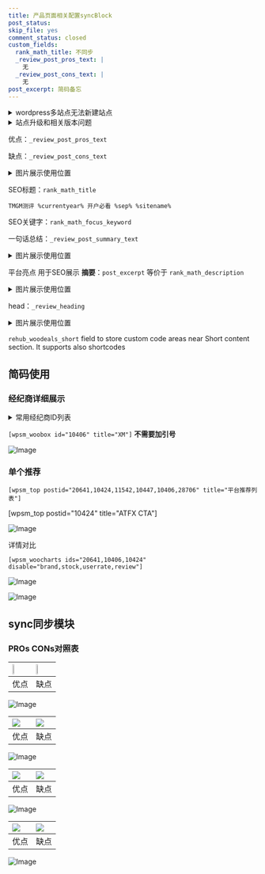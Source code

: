 ```yaml
---
title: 产品页面相关配置syncBlock
post_status: 
skip_file: yes
comment_status: closed
custom_fields:
  rank_math_title: 不同步
  _review_post_pros_text: |
    无
  _review_post_cons_text: |
    无
post_excerpt: 简码备忘
---
```

<details><summary>wordpress多站点无法新建站点</summary>

<li>和报错需要清理cookies一样的原因</li>
<li>wp-config.php里面<code>define( 'SUBDOMAIN_INSTALL', false );//子域名安装</code></li>
<li>新建子站点是用<code>define( 'SUBDOMAIN_INSTALL', true);//子域名安装</code> 完成以后，改成<code>false</code></li>
</details>

<details><summary>站点升级和相关版本问题</summary>

<p>wordpress：5.9.9
woocommerce：7.5.1
出现问题的地方：主题选项里面>><strong>Product layout >>compact style</strong></p>
<p>如何出现没有用过的字段 导致无法保存。先导出配置 然后进行修改，后面再次恢复即可。</p>
<p>出现部分字段无法显示时，需要返回默认布局后，对产品进行保存就好了。</p>
<p></p>
</details>

优点：`_review_post_pros_text`

缺点：`_review_post_cons_text`

<details><summary>图片展示使用位置</summary>

<img src="https://prod-files-secure.s3.us-west-2.amazonaws.com/39ed1227-6d7d-4570-be36-9ccd4a2c4241/f51d3d83-55d4-4bdf-9604-f37ec77ab556/Untitled.png?X-Amz-Algorithm=AWS4-HMAC-SHA256&X-Amz-Content-Sha256=UNSIGNED-PAYLOAD&X-Amz-Credential=ASIAZI2LB4664WOLDXSR%2F20250601%2Fus-west-2%2Fs3%2Faws4_request&X-Amz-Date=20250601T165519Z&X-Amz-Expires=3600&X-Amz-Security-Token=IQoJb3JpZ2luX2VjEA8aCXVzLXdlc3QtMiJHMEUCIQDNkK2nzYYcIJWh27c1VnV99DsOBvaX8NNM0gc5uWV4QwIgaVHMXdB34QeEwFMqUrssBMkA0bgJt3NencCFHwWalOYqiAQI2P%2F%2F%2F%2F%2F%2F%2F%2F%2F%2FARAAGgw2Mzc0MjMxODM4MDUiDGuslboXjzCZCGvxeCrcA2a04cBb8OKV9I0Ye%2FglyJek8ynoMfrBEm0a%2BFcOgUPUlALA4iBYs8nOKQ9NvLlT6ni5btqVGzGg42WdTNqHPNb96kePquzBhFa1IMRO11eGahHcN%2FxfmjigqiHT2mPHSLk8cHSrnEkWpgBy3ZfLWQtUu9gy9UY1xXKesg6hLUqoBPt3hT3GmsLdmqe%2Fk8dmb5JG74vwxWrcslOxW6v3ntUJLvHdJWqPfhl%2BIFW5KciL1I0humh%2ByRZijTKcvMvFBC92MYI3HiOHzl5XOfbv3z%2FukY8z%2BLzLFscPUZz4jQsoQzMATHKSkPgUSZFQ0WfhaFtfHRSj9BchOOPllmLFvcYzhtFTcY9ZxeqUnMP2OOR9qdfUAA0u9EfOp%2FWejamjfLp2PGynkhF9g79RveHQPCTobGvhPPO84zwAsiteWJP0Vcw2SIVd%2B6m8GFdx2rWAgeK8%2B1vg6N5xRZKuYMsSeSITyn08vTPfYIf6cuPA3cft9hY3I%2BtJyvMuTV4ld03yl2OWNKUg%2FPnnoChPrP0OazbinEoyRhquiuzDI9wmkmLqSB7WBZ%2BxP5aTW2XxjnyfZ5mHJ3Yh59f6ZjfRXPACcwK0qDMtigXJhn7qKZNq7TxjIT%2F7deRiGYW2mgCSMLfY8cEGOqUB2hZ7LZ0YYKeMsNjFhY6iXQIpuxfzXA0tuEIJxqnr%2BKUBfePpUaMUnDJAwatFK4t3M0otuUFxeeu31wqkV%2FrtXiZ1gHoHl0lu723ijf1c9fL0GXWzbdrHpDTb4zeQLuwB3r7w2e7bgoiJYRYn4itSQoPY9Xd1GLpq96vwAYstEITOxIdK2DHEurkGcFU7R4RJZtN21gfFlHCgWU1TUm7BbAtZFuci&X-Amz-Signature=50c65c2008a544a5722d13e1a90a2459f89045a04850af16d2c069f73ae00bee&X-Amz-SignedHeaders=host&x-id=GetObject" alt="Image">
</details>

SEO标题：`rank_math_title`

`TMGM测评 %currentyear% 开户必看 %sep% %sitename%`

SEO关键字：`rank_math_focus_keyword`

一句话总结：`_review_post_summary_text`

<details><summary>图片展示使用位置</summary>

<img src="https://prod-files-secure.s3.us-west-2.amazonaws.com/39ed1227-6d7d-4570-be36-9ccd4a2c4241/4b96a922-296c-4f4e-8630-d1c870cbce01/Untitled.png?X-Amz-Algorithm=AWS4-HMAC-SHA256&X-Amz-Content-Sha256=UNSIGNED-PAYLOAD&X-Amz-Credential=ASIAZI2LB466YKFR6KI4%2F20250601%2Fus-west-2%2Fs3%2Faws4_request&X-Amz-Date=20250601T165519Z&X-Amz-Expires=3600&X-Amz-Security-Token=IQoJb3JpZ2luX2VjEA8aCXVzLXdlc3QtMiJHMEUCIQDAI%2FiTlKWt1ZCILXYWaKJ3iD4RRfuaLrN7lvohScw%2FUAIgZcHuPp50U9Cw5azj4voFyaEb67s3KmECPFe9Gy9SOXYqiAQI2P%2F%2F%2F%2F%2F%2F%2F%2F%2F%2FARAAGgw2Mzc0MjMxODM4MDUiDEfkMnqRMYA40ZJeWircA7jrXJV2mAbBYddtFpLDHNobh1NxIAgFIrIgHkyeoMlFX7OrF9ngGGgImXXU8lUZYuf4QHrit0mkNW8EQKA%2BNgwkOMDKcFDrTjzsgGI6Qgn%2BzmjxdoABOnH%2FFGvXb1o6sIZjPjBlPfWLdTTFHZwj2CRhdBRFhSTmeMyHJSCRg40xkyM4YXgWpY1FU7Xm6FslVm1O8g8koWosTwZNVsVGcbxqykPuXw3wEwASg7RwaoRS4E%2BkicWjby%2BHTUfVRqsehO2SDGJwDUmt698aVLr5n5FGQKIwU7tIq6HUgI9GBvKu6s4nV2IAvSbEMdxUDzOBXu7vre5w%2BPjH%2FK3t1JUnJ%2BcMPO9Mltn6%2Bxu9TzqAZA6NBqroALeOa0jR0pjTZe7wU7DCBj6TRYj5w820IRBud7pEgroOSv6lcGkNXssen4QDJMmVlWAeQTGvUbbfiBiL280sZ8mCJYveLNRAaPoTfpm4tMnJv8q48XjbMJBNOMZFzg27hXrcgjtsjUmshIzEv8xVzjsC6y5bTyROsSkfwASlKLTWZ6oFh9GPFw9zoW7j6q3M9p92titpQMaH%2BmqESqQw8swBBRaqm1YlynF628zgOorjqHxu6lX1fvS1lKnVzSXbko9%2BUOu3%2BhpKMPHV8cEGOqUBgaw7M54M5MhZ4co5BqeErI0pBG2nvM3DumTzFrIVuvdctbB0FhbHmnu%2FQ2x8sIopeRbmZeipfr0qtJRX6Ro9S5sYhU5cPmGXeXFhiv5bBpTp7K%2Fbjh9%2BU5L6Arb8hqhclCtU0TOia7xttWyVu9vLbcu0g%2BOjaNdBy0L9b0OjYxtWsJzAeSfDBxrzVWrLetEHEj6vYCcs6xLj%2F0exKdipfMOgYLn6&X-Amz-Signature=8505b14c44cfb6821a3de7aef50da839873fdedf474d143f614ed530233c9bc0&X-Amz-SignedHeaders=host&x-id=GetObject" alt="Image">
</details>

平台亮点 用于SEO展示 **摘要**：`post_excerpt`  等价于 `rank_math_description`

<details><summary>图片展示使用位置</summary>

<img src="https://prod-files-secure.s3.us-west-2.amazonaws.com/39ed1227-6d7d-4570-be36-9ccd4a2c4241/1ee11f63-b60a-4dfe-a7a7-d58ff23b5d88/Untitled.png?X-Amz-Algorithm=AWS4-HMAC-SHA256&X-Amz-Content-Sha256=UNSIGNED-PAYLOAD&X-Amz-Credential=ASIAZI2LB466TRRX2W2P%2F20250601%2Fus-west-2%2Fs3%2Faws4_request&X-Amz-Date=20250601T165519Z&X-Amz-Expires=3600&X-Amz-Security-Token=IQoJb3JpZ2luX2VjEA8aCXVzLXdlc3QtMiJHMEUCIQDmz8Crnsav3NoR4gGXBQb1n6P7OFS3ad7F8DD7%2BIzFtwIgINMCfW5xKPNJGe2A0la92pkz8a3Ni8oEuHBwzIXCaOcqiAQI2P%2F%2F%2F%2F%2F%2F%2F%2F%2F%2FARAAGgw2Mzc0MjMxODM4MDUiDMql9wtevUubMc99circA2naXdQgg%2FqJoNVSjj2VSa9p2Dj4zMDyRaKf0O5eNBcLqjXfY0Vb0cKTI3aPBTIS8xS8RfZhDgoblVQQsykTq6Zforaz7206c8o0IBqU%2FY0GZY%2Fxhcl859kk6klLElNLG9cwbNY92clxjJP7Cb29GU8cWPgRwMuel82GY974edR%2BGuwsL%2FUGSC1LCmdIeA5fTSpe3EE7fhK3NYJOdKKKlRavBWsoavzNmD7y%2FNidhDjwX4NZg8WmkW8hAIKijgGsGXFr7AMAcuEl%2BCYMR2PF4MfioxuK%2FqzNBMtZMT9ds%2FX3IHokgfyKhRmm5vt3O%2BPIqdquFduzxLQjbBA4KmQHByQePuyqhBnM%2FjvoGZHhmuvLvtDf14loCQBiUC86kHvfEt6jy8J%2BFd69VdX1o5TzCL26g8ilecUuE48jiO7rIsrg7ZVV1xEcaFRvU2y124XMwl8Z8DfEx7Wl3Ee9G%2F7V%2F1GZYrE66a%2FjKJlh%2FoAjmY82ky1hT82MSGD2gGMqi0H7Fsp0WiZcYXA1l%2BwajrmCbySXOSH6AqOPOWq7QlrS99X%2BiCHT68zE5q56HwTZpD%2B9KdELfzVk2VEWKbuPYdzC5CHD14j%2FJWvNvQPr3CZgkfRttuZCZ3hd1rnwI3G%2FMMrV8cEGOqUBwug62M1Zegbm6Wy31dv8o1jvPl0ktUklbJtU%2Bs4YeMK2%2BqUBNvybVm6bqV8kUJAyUKU%2F4XLBfCIlunZS7m7PY16ZkZ5k8zlwYX0ef%2BWkfnXvbBJRubhPL2cyVDfrGoELfvRnnmsQDERlCgGwGJ0PEORdPAbjNK6wYZE31wzlP%2FKpjZT2mjwKH%2BAc7ZDxt7iSucVoTD9MWfIXQ1mI9IpvCAaR4RbF&X-Amz-Signature=3c9a96138cb4047087373264473663a8c7df7157b7fe2097637905d7ba024e20&X-Amz-SignedHeaders=host&x-id=GetObject" alt="Image">
<img src="https://prod-files-secure.s3.us-west-2.amazonaws.com/39ed1227-6d7d-4570-be36-9ccd4a2c4241/ad4118b5-78d8-4fbe-801e-3b29b5d99c01/Untitled.png?X-Amz-Algorithm=AWS4-HMAC-SHA256&X-Amz-Content-Sha256=UNSIGNED-PAYLOAD&X-Amz-Credential=ASIAZI2LB466TRRX2W2P%2F20250601%2Fus-west-2%2Fs3%2Faws4_request&X-Amz-Date=20250601T165519Z&X-Amz-Expires=3600&X-Amz-Security-Token=IQoJb3JpZ2luX2VjEA8aCXVzLXdlc3QtMiJHMEUCIQDmz8Crnsav3NoR4gGXBQb1n6P7OFS3ad7F8DD7%2BIzFtwIgINMCfW5xKPNJGe2A0la92pkz8a3Ni8oEuHBwzIXCaOcqiAQI2P%2F%2F%2F%2F%2F%2F%2F%2F%2F%2FARAAGgw2Mzc0MjMxODM4MDUiDMql9wtevUubMc99circA2naXdQgg%2FqJoNVSjj2VSa9p2Dj4zMDyRaKf0O5eNBcLqjXfY0Vb0cKTI3aPBTIS8xS8RfZhDgoblVQQsykTq6Zforaz7206c8o0IBqU%2FY0GZY%2Fxhcl859kk6klLElNLG9cwbNY92clxjJP7Cb29GU8cWPgRwMuel82GY974edR%2BGuwsL%2FUGSC1LCmdIeA5fTSpe3EE7fhK3NYJOdKKKlRavBWsoavzNmD7y%2FNidhDjwX4NZg8WmkW8hAIKijgGsGXFr7AMAcuEl%2BCYMR2PF4MfioxuK%2FqzNBMtZMT9ds%2FX3IHokgfyKhRmm5vt3O%2BPIqdquFduzxLQjbBA4KmQHByQePuyqhBnM%2FjvoGZHhmuvLvtDf14loCQBiUC86kHvfEt6jy8J%2BFd69VdX1o5TzCL26g8ilecUuE48jiO7rIsrg7ZVV1xEcaFRvU2y124XMwl8Z8DfEx7Wl3Ee9G%2F7V%2F1GZYrE66a%2FjKJlh%2FoAjmY82ky1hT82MSGD2gGMqi0H7Fsp0WiZcYXA1l%2BwajrmCbySXOSH6AqOPOWq7QlrS99X%2BiCHT68zE5q56HwTZpD%2B9KdELfzVk2VEWKbuPYdzC5CHD14j%2FJWvNvQPr3CZgkfRttuZCZ3hd1rnwI3G%2FMMrV8cEGOqUBwug62M1Zegbm6Wy31dv8o1jvPl0ktUklbJtU%2Bs4YeMK2%2BqUBNvybVm6bqV8kUJAyUKU%2F4XLBfCIlunZS7m7PY16ZkZ5k8zlwYX0ef%2BWkfnXvbBJRubhPL2cyVDfrGoELfvRnnmsQDERlCgGwGJ0PEORdPAbjNK6wYZE31wzlP%2FKpjZT2mjwKH%2BAc7ZDxt7iSucVoTD9MWfIXQ1mI9IpvCAaR4RbF&X-Amz-Signature=9309758a27571c6dd8db1399dc3d06e230dd0d7eff7df0afde6eb86d78efbab1&X-Amz-SignedHeaders=host&x-id=GetObject" alt="Image">
<img src="https://prod-files-secure.s3.us-west-2.amazonaws.com/39ed1227-6d7d-4570-be36-9ccd4a2c4241/a38cf7c9-a79c-4b64-9e94-13589fe0758b/Untitled.png?X-Amz-Algorithm=AWS4-HMAC-SHA256&X-Amz-Content-Sha256=UNSIGNED-PAYLOAD&X-Amz-Credential=ASIAZI2LB466TRRX2W2P%2F20250601%2Fus-west-2%2Fs3%2Faws4_request&X-Amz-Date=20250601T165519Z&X-Amz-Expires=3600&X-Amz-Security-Token=IQoJb3JpZ2luX2VjEA8aCXVzLXdlc3QtMiJHMEUCIQDmz8Crnsav3NoR4gGXBQb1n6P7OFS3ad7F8DD7%2BIzFtwIgINMCfW5xKPNJGe2A0la92pkz8a3Ni8oEuHBwzIXCaOcqiAQI2P%2F%2F%2F%2F%2F%2F%2F%2F%2F%2FARAAGgw2Mzc0MjMxODM4MDUiDMql9wtevUubMc99circA2naXdQgg%2FqJoNVSjj2VSa9p2Dj4zMDyRaKf0O5eNBcLqjXfY0Vb0cKTI3aPBTIS8xS8RfZhDgoblVQQsykTq6Zforaz7206c8o0IBqU%2FY0GZY%2Fxhcl859kk6klLElNLG9cwbNY92clxjJP7Cb29GU8cWPgRwMuel82GY974edR%2BGuwsL%2FUGSC1LCmdIeA5fTSpe3EE7fhK3NYJOdKKKlRavBWsoavzNmD7y%2FNidhDjwX4NZg8WmkW8hAIKijgGsGXFr7AMAcuEl%2BCYMR2PF4MfioxuK%2FqzNBMtZMT9ds%2FX3IHokgfyKhRmm5vt3O%2BPIqdquFduzxLQjbBA4KmQHByQePuyqhBnM%2FjvoGZHhmuvLvtDf14loCQBiUC86kHvfEt6jy8J%2BFd69VdX1o5TzCL26g8ilecUuE48jiO7rIsrg7ZVV1xEcaFRvU2y124XMwl8Z8DfEx7Wl3Ee9G%2F7V%2F1GZYrE66a%2FjKJlh%2FoAjmY82ky1hT82MSGD2gGMqi0H7Fsp0WiZcYXA1l%2BwajrmCbySXOSH6AqOPOWq7QlrS99X%2BiCHT68zE5q56HwTZpD%2B9KdELfzVk2VEWKbuPYdzC5CHD14j%2FJWvNvQPr3CZgkfRttuZCZ3hd1rnwI3G%2FMMrV8cEGOqUBwug62M1Zegbm6Wy31dv8o1jvPl0ktUklbJtU%2Bs4YeMK2%2BqUBNvybVm6bqV8kUJAyUKU%2F4XLBfCIlunZS7m7PY16ZkZ5k8zlwYX0ef%2BWkfnXvbBJRubhPL2cyVDfrGoELfvRnnmsQDERlCgGwGJ0PEORdPAbjNK6wYZE31wzlP%2FKpjZT2mjwKH%2BAc7ZDxt7iSucVoTD9MWfIXQ1mI9IpvCAaR4RbF&X-Amz-Signature=7e7f0c452b294e8f5594a1fa753c3baa97b8af2ad7e1a53e80bfb1947bc4f9cb&X-Amz-SignedHeaders=host&x-id=GetObject" alt="Image">
<img src="https://prod-files-secure.s3.us-west-2.amazonaws.com/39ed1227-6d7d-4570-be36-9ccd4a2c4241/7da6fc1e-d2ac-42ae-8c75-cb5749aa18f6/Untitled.png?X-Amz-Algorithm=AWS4-HMAC-SHA256&X-Amz-Content-Sha256=UNSIGNED-PAYLOAD&X-Amz-Credential=ASIAZI2LB466TRRX2W2P%2F20250601%2Fus-west-2%2Fs3%2Faws4_request&X-Amz-Date=20250601T165519Z&X-Amz-Expires=3600&X-Amz-Security-Token=IQoJb3JpZ2luX2VjEA8aCXVzLXdlc3QtMiJHMEUCIQDmz8Crnsav3NoR4gGXBQb1n6P7OFS3ad7F8DD7%2BIzFtwIgINMCfW5xKPNJGe2A0la92pkz8a3Ni8oEuHBwzIXCaOcqiAQI2P%2F%2F%2F%2F%2F%2F%2F%2F%2F%2FARAAGgw2Mzc0MjMxODM4MDUiDMql9wtevUubMc99circA2naXdQgg%2FqJoNVSjj2VSa9p2Dj4zMDyRaKf0O5eNBcLqjXfY0Vb0cKTI3aPBTIS8xS8RfZhDgoblVQQsykTq6Zforaz7206c8o0IBqU%2FY0GZY%2Fxhcl859kk6klLElNLG9cwbNY92clxjJP7Cb29GU8cWPgRwMuel82GY974edR%2BGuwsL%2FUGSC1LCmdIeA5fTSpe3EE7fhK3NYJOdKKKlRavBWsoavzNmD7y%2FNidhDjwX4NZg8WmkW8hAIKijgGsGXFr7AMAcuEl%2BCYMR2PF4MfioxuK%2FqzNBMtZMT9ds%2FX3IHokgfyKhRmm5vt3O%2BPIqdquFduzxLQjbBA4KmQHByQePuyqhBnM%2FjvoGZHhmuvLvtDf14loCQBiUC86kHvfEt6jy8J%2BFd69VdX1o5TzCL26g8ilecUuE48jiO7rIsrg7ZVV1xEcaFRvU2y124XMwl8Z8DfEx7Wl3Ee9G%2F7V%2F1GZYrE66a%2FjKJlh%2FoAjmY82ky1hT82MSGD2gGMqi0H7Fsp0WiZcYXA1l%2BwajrmCbySXOSH6AqOPOWq7QlrS99X%2BiCHT68zE5q56HwTZpD%2B9KdELfzVk2VEWKbuPYdzC5CHD14j%2FJWvNvQPr3CZgkfRttuZCZ3hd1rnwI3G%2FMMrV8cEGOqUBwug62M1Zegbm6Wy31dv8o1jvPl0ktUklbJtU%2Bs4YeMK2%2BqUBNvybVm6bqV8kUJAyUKU%2F4XLBfCIlunZS7m7PY16ZkZ5k8zlwYX0ef%2BWkfnXvbBJRubhPL2cyVDfrGoELfvRnnmsQDERlCgGwGJ0PEORdPAbjNK6wYZE31wzlP%2FKpjZT2mjwKH%2BAc7ZDxt7iSucVoTD9MWfIXQ1mI9IpvCAaR4RbF&X-Amz-Signature=18a570c3351b711e2c554d378e32c9659b35df29ed8361f95cc11617170cc050&X-Amz-SignedHeaders=host&x-id=GetObject" alt="Image">
<img src="https://prod-files-secure.s3.us-west-2.amazonaws.com/39ed1227-6d7d-4570-be36-9ccd4a2c4241/7e97f40a-eaee-47f5-b2f9-475f96808fa7/Untitled.png?X-Amz-Algorithm=AWS4-HMAC-SHA256&X-Amz-Content-Sha256=UNSIGNED-PAYLOAD&X-Amz-Credential=ASIAZI2LB466TRRX2W2P%2F20250601%2Fus-west-2%2Fs3%2Faws4_request&X-Amz-Date=20250601T165519Z&X-Amz-Expires=3600&X-Amz-Security-Token=IQoJb3JpZ2luX2VjEA8aCXVzLXdlc3QtMiJHMEUCIQDmz8Crnsav3NoR4gGXBQb1n6P7OFS3ad7F8DD7%2BIzFtwIgINMCfW5xKPNJGe2A0la92pkz8a3Ni8oEuHBwzIXCaOcqiAQI2P%2F%2F%2F%2F%2F%2F%2F%2F%2F%2FARAAGgw2Mzc0MjMxODM4MDUiDMql9wtevUubMc99circA2naXdQgg%2FqJoNVSjj2VSa9p2Dj4zMDyRaKf0O5eNBcLqjXfY0Vb0cKTI3aPBTIS8xS8RfZhDgoblVQQsykTq6Zforaz7206c8o0IBqU%2FY0GZY%2Fxhcl859kk6klLElNLG9cwbNY92clxjJP7Cb29GU8cWPgRwMuel82GY974edR%2BGuwsL%2FUGSC1LCmdIeA5fTSpe3EE7fhK3NYJOdKKKlRavBWsoavzNmD7y%2FNidhDjwX4NZg8WmkW8hAIKijgGsGXFr7AMAcuEl%2BCYMR2PF4MfioxuK%2FqzNBMtZMT9ds%2FX3IHokgfyKhRmm5vt3O%2BPIqdquFduzxLQjbBA4KmQHByQePuyqhBnM%2FjvoGZHhmuvLvtDf14loCQBiUC86kHvfEt6jy8J%2BFd69VdX1o5TzCL26g8ilecUuE48jiO7rIsrg7ZVV1xEcaFRvU2y124XMwl8Z8DfEx7Wl3Ee9G%2F7V%2F1GZYrE66a%2FjKJlh%2FoAjmY82ky1hT82MSGD2gGMqi0H7Fsp0WiZcYXA1l%2BwajrmCbySXOSH6AqOPOWq7QlrS99X%2BiCHT68zE5q56HwTZpD%2B9KdELfzVk2VEWKbuPYdzC5CHD14j%2FJWvNvQPr3CZgkfRttuZCZ3hd1rnwI3G%2FMMrV8cEGOqUBwug62M1Zegbm6Wy31dv8o1jvPl0ktUklbJtU%2Bs4YeMK2%2BqUBNvybVm6bqV8kUJAyUKU%2F4XLBfCIlunZS7m7PY16ZkZ5k8zlwYX0ef%2BWkfnXvbBJRubhPL2cyVDfrGoELfvRnnmsQDERlCgGwGJ0PEORdPAbjNK6wYZE31wzlP%2FKpjZT2mjwKH%2BAc7ZDxt7iSucVoTD9MWfIXQ1mI9IpvCAaR4RbF&X-Amz-Signature=500ec115b0c68d26666cc6962077395e66d2b2243e4af5e0db3d0db35bfab5cf&X-Amz-SignedHeaders=host&x-id=GetObject" alt="Image">
</details>

head：`_review_heading`

<details><summary>图片展示使用位置</summary>

<img src="https://prod-files-secure.s3.us-west-2.amazonaws.com/39ed1227-6d7d-4570-be36-9ccd4a2c4241/3a4650ad-9887-415c-889a-edd51fa54f27/Untitled.png?X-Amz-Algorithm=AWS4-HMAC-SHA256&X-Amz-Content-Sha256=UNSIGNED-PAYLOAD&X-Amz-Credential=ASIAZI2LB466UVQVDCSH%2F20250601%2Fus-west-2%2Fs3%2Faws4_request&X-Amz-Date=20250601T165520Z&X-Amz-Expires=3600&X-Amz-Security-Token=IQoJb3JpZ2luX2VjEA8aCXVzLXdlc3QtMiJFMEMCIDkfyfXCJe3gXnGS07yKwn062M5hk%2Fn8IA0ExR7RjrQ7Ah8w9ay3mO45Ope4mrwvtkToFZiataqZy6cK7wyePdenKogECNj%2F%2F%2F%2F%2F%2F%2F%2F%2F%2FwEQABoMNjM3NDIzMTgzODA1Igy3Whdpx%2FYWAygDg38q3ANWiuSu%2F4HpLOfobyg5HJzl339BnT8Ucfn02U%2ButsNRlAvUsKoqj78RgYtGW13stWwbxTy0fiA8pPd3NvwPZb8H2sE7MJdNfDp8LqT2byUW4kcw6J9jYauds8MI0Y193tpkGyFOYdbtee%2Fzqorra7koQQ0nzDg%2F3J7P1PqRqanf617NAc%2Fho0aMibUabJ1OSPnyh6cU%2FQ%2BbNm1tRsjjg34lsz%2BjBCoo%2BP90wadLf%2FnvSQ5XdbZ6FK2Eza0AaJdsO520CgU3T75cEAm1i8lTr5r4u2a2RSHjuAITQ5YR84fdc%2BP8L3eAeO2jsY1XnyBy6XyaR6pONv4%2BfJ3AiW4%2FNVVMFW4uMmLXAM30huqBiRYnFRFcZNId66ipZEwJNsiwuE29xwTe4m6NfeptDhA9Yj5Qoz8E9QUvl52owoasdjpfo58%2Btbt%2Fa0YNycTfqtwCShBs0jmKgpXbv%2BlmNRNsmVaN829GXWsrytolwD3KJXyog4pUp0VXNDoa4XlFWZu56zYn9flPzYwb3BBueUdt6tk1hlYGjEPoJeEke2ZRhcUqZvB%2BKcKQLS8pG7rgO6wjGDieiI0x2Ad1mkcKtcfj40w0ZI3nUtG7%2BAQZgkvY15bCih%2F23nwEGtrddRxaKjD%2F1fHBBjqnAVFgSSd4RiAuzckrF%2B9D9Dos%2F2QNbWd4tTle%2BSWQGOJklm%2BQc3oYarDIxge%2BpXvQSR8%2FVLyjuETS%2BLTvbIaQQPrfhnXCAFrVLDRCPtmoM3Xt0oI3AooWksl2j6uXbtXlJ77mqL6RcZiXV0pzo80Dkxg4x08Ys4MhDb1fhkcybnnNUR2o8JLPH4DmV%2Fg4EgoLreEsg3LTcoKyALuNHiDKWzuTh%2B58seWJ&X-Amz-Signature=ef2193321e846e10707ae384f4ca6e6bfd2b451566d23d6863f9c70f57a70394&X-Amz-SignedHeaders=host&x-id=GetObject" alt="Image">
</details>

`rehub_woodeals_short`	field to store custom code areas near Short content section. It supports also shortcodes



## 简码使用

### 经纪商详细展示

<details><summary>常用经纪商ID列表</summary>

<pre><code class="php">嘉盛 ===> 20641  [wpsm_woobox id="20641" title="嘉盛"]
易信easymarkets ===> 11542  [wpsm_woobox id="11542" title="易信easymarkets"]
ATFX外汇 ===> 10424  [wpsm_woobox id="10424" title="ATFX"]
XM ===> 10406  [wpsm_woobox id="10406" title="XM"]
TMGM ===> 29622  [wpsm_woobox id="29622" title="TMGM"]
HYCM ===> 10447  [wpsm_woobox id="10447" title="HYCM"]
fpmarkets澳福外汇 ===> 20639  [wpsm_woobox id="20639" title="fpmarkets澳福外汇"]</code></pre>
</details>

`[wpsm_woobox id="10406" title="XM"]` **不需要加引号**

![Image](https://prod-files-secure.s3.us-west-2.amazonaws.com/39ed1227-6d7d-4570-be36-9ccd4a2c4241/4f898f9d-0fa7-4e43-acd3-ac6bc7be575a/Untitled.png?X-Amz-Algorithm=AWS4-HMAC-SHA256&X-Amz-Content-Sha256=UNSIGNED-PAYLOAD&X-Amz-Credential=ASIAZI2LB466TXSGWMXB%2F20250601%2Fus-west-2%2Fs3%2Faws4_request&X-Amz-Date=20250601T165518Z&X-Amz-Expires=3600&X-Amz-Security-Token=IQoJb3JpZ2luX2VjEA8aCXVzLXdlc3QtMiJIMEYCIQDHOT%2FIlPHSLjhNsM5QPFNbYzBPZihnFkjRzZg4f38eaQIhAJj0wnkUDl5OiXD8x4UTGx6wC9xMS3ePkpJjM70loU0jKogECNj%2F%2F%2F%2F%2F%2F%2F%2F%2F%2FwEQABoMNjM3NDIzMTgzODA1IgzkdMeNS9ekrifXxbIq3ANG4NKIQsEaPK2GgJSW%2BiF0f4tBJuz71bh%2Fj1UFxnzbgAhFXExELiGSg90n5qnn9hRVhYai353EQuUcBJhCbNQs4yXtmQjjwFXNmBwJyHCkkTpo6o8IcleclejmrEhPuU4twTpBkjP19LYF7t0DPtAOGgzFiECzM7AcYwKk2tOoABk5XKnMsKuTcJtapIhk4BSzAnLPzPVdjvcAS2rTq5nuqivOFXs6cwwnAyhw7GjKTkNxXivmeTBBPpQkzMPlX19BzW2DPnN%2BV1qA9pkWHLX1ntVdmuEPHSq5c9uMat%2BJKc454WwnXma8wNXsRYc0JkwrdQxFa7dkDWc90S7kUnQTr%2BuC2D%2FZzRbMiNWqzuz1XOVqtDYLOii4OyyXw0mOFh3Bc9TtRteTllCMPYdrViM9DrnooGioDWCoHZLZJ3LglHEWVRLWGSKGvFTevjNjWqa9vIlEvdpSyBA4Qgxik%2B18AVP6wgW9%2B24jWTzSqmyzGG7%2FFxyx749t3okdhAAB5TfHzUTLRhJJ%2BQdrFI6jrbal0VQcuDFd7uk4eY5l37S%2FiKzDJBGsjRasO17TZdIno5a05iXeQgL6gQLuSOzPs%2FPAAUuAAN44%2FZFaH7HDfo4L86Dn5ivUrdoMx%2FqV0jD%2Fz%2FHBBjqkAbMceeApZA1XsqXo7adoUNF2AeXzhnhgZO66U0Ja%2FAPYM7GZKUpsejENkK9eVDS3rQbcT6o%2BYat38rJwtw9jCMzDeJtkoDrmlrm3QCvs1H%2FWzcLOtVnMjMwXvtgnr49rBPRgjBdxu%2FX3hAmvPHXmReCywMz3dhDHowTEYdRkYk4%2BSndnkCyeX%2ByOtsJxfY%2FSb4DD6Mvm%2BYZtgfeMmIw3CMpr46ct&X-Amz-Signature=75abb65ba46974cd2a36a58fb25052d19907b0344d6bf6dc49cf1cdedbca117f&X-Amz-SignedHeaders=host&x-id=GetObject)

### 单个推荐
`[wpsm_top postid="20641,10424,11542,10447,10406,28706" title="平台推荐列表"]`

[wpsm_top postid="10424" title="ATFX CTA"]

![Image](https://prod-files-secure.s3.us-west-2.amazonaws.com/39ed1227-6d7d-4570-be36-9ccd4a2c4241/5ac620dc-51a8-48b6-b55d-91f47299193c/Untitled.png?X-Amz-Algorithm=AWS4-HMAC-SHA256&X-Amz-Content-Sha256=UNSIGNED-PAYLOAD&X-Amz-Credential=ASIAZI2LB466TXSGWMXB%2F20250601%2Fus-west-2%2Fs3%2Faws4_request&X-Amz-Date=20250601T165518Z&X-Amz-Expires=3600&X-Amz-Security-Token=IQoJb3JpZ2luX2VjEA8aCXVzLXdlc3QtMiJIMEYCIQDHOT%2FIlPHSLjhNsM5QPFNbYzBPZihnFkjRzZg4f38eaQIhAJj0wnkUDl5OiXD8x4UTGx6wC9xMS3ePkpJjM70loU0jKogECNj%2F%2F%2F%2F%2F%2F%2F%2F%2F%2FwEQABoMNjM3NDIzMTgzODA1IgzkdMeNS9ekrifXxbIq3ANG4NKIQsEaPK2GgJSW%2BiF0f4tBJuz71bh%2Fj1UFxnzbgAhFXExELiGSg90n5qnn9hRVhYai353EQuUcBJhCbNQs4yXtmQjjwFXNmBwJyHCkkTpo6o8IcleclejmrEhPuU4twTpBkjP19LYF7t0DPtAOGgzFiECzM7AcYwKk2tOoABk5XKnMsKuTcJtapIhk4BSzAnLPzPVdjvcAS2rTq5nuqivOFXs6cwwnAyhw7GjKTkNxXivmeTBBPpQkzMPlX19BzW2DPnN%2BV1qA9pkWHLX1ntVdmuEPHSq5c9uMat%2BJKc454WwnXma8wNXsRYc0JkwrdQxFa7dkDWc90S7kUnQTr%2BuC2D%2FZzRbMiNWqzuz1XOVqtDYLOii4OyyXw0mOFh3Bc9TtRteTllCMPYdrViM9DrnooGioDWCoHZLZJ3LglHEWVRLWGSKGvFTevjNjWqa9vIlEvdpSyBA4Qgxik%2B18AVP6wgW9%2B24jWTzSqmyzGG7%2FFxyx749t3okdhAAB5TfHzUTLRhJJ%2BQdrFI6jrbal0VQcuDFd7uk4eY5l37S%2FiKzDJBGsjRasO17TZdIno5a05iXeQgL6gQLuSOzPs%2FPAAUuAAN44%2FZFaH7HDfo4L86Dn5ivUrdoMx%2FqV0jD%2Fz%2FHBBjqkAbMceeApZA1XsqXo7adoUNF2AeXzhnhgZO66U0Ja%2FAPYM7GZKUpsejENkK9eVDS3rQbcT6o%2BYat38rJwtw9jCMzDeJtkoDrmlrm3QCvs1H%2FWzcLOtVnMjMwXvtgnr49rBPRgjBdxu%2FX3hAmvPHXmReCywMz3dhDHowTEYdRkYk4%2BSndnkCyeX%2ByOtsJxfY%2FSb4DD6Mvm%2BYZtgfeMmIw3CMpr46ct&X-Amz-Signature=47332fbe859451d8fc1decc7b8566b1bc2883d0efc2c5b2f320629f2852c4fdc&X-Amz-SignedHeaders=host&x-id=GetObject)

详情对比

`[wpsm_woocharts ids="20641,10406,10424" disable="brand,stock,userrate,review"]`

![Image](https://prod-files-secure.s3.us-west-2.amazonaws.com/39ed1227-6d7d-4570-be36-9ccd4a2c4241/bf3ba45f-b9f3-4295-8aef-b4a495fd25f4/Untitled.png?X-Amz-Algorithm=AWS4-HMAC-SHA256&X-Amz-Content-Sha256=UNSIGNED-PAYLOAD&X-Amz-Credential=ASIAZI2LB466TXSGWMXB%2F20250601%2Fus-west-2%2Fs3%2Faws4_request&X-Amz-Date=20250601T165518Z&X-Amz-Expires=3600&X-Amz-Security-Token=IQoJb3JpZ2luX2VjEA8aCXVzLXdlc3QtMiJIMEYCIQDHOT%2FIlPHSLjhNsM5QPFNbYzBPZihnFkjRzZg4f38eaQIhAJj0wnkUDl5OiXD8x4UTGx6wC9xMS3ePkpJjM70loU0jKogECNj%2F%2F%2F%2F%2F%2F%2F%2F%2F%2FwEQABoMNjM3NDIzMTgzODA1IgzkdMeNS9ekrifXxbIq3ANG4NKIQsEaPK2GgJSW%2BiF0f4tBJuz71bh%2Fj1UFxnzbgAhFXExELiGSg90n5qnn9hRVhYai353EQuUcBJhCbNQs4yXtmQjjwFXNmBwJyHCkkTpo6o8IcleclejmrEhPuU4twTpBkjP19LYF7t0DPtAOGgzFiECzM7AcYwKk2tOoABk5XKnMsKuTcJtapIhk4BSzAnLPzPVdjvcAS2rTq5nuqivOFXs6cwwnAyhw7GjKTkNxXivmeTBBPpQkzMPlX19BzW2DPnN%2BV1qA9pkWHLX1ntVdmuEPHSq5c9uMat%2BJKc454WwnXma8wNXsRYc0JkwrdQxFa7dkDWc90S7kUnQTr%2BuC2D%2FZzRbMiNWqzuz1XOVqtDYLOii4OyyXw0mOFh3Bc9TtRteTllCMPYdrViM9DrnooGioDWCoHZLZJ3LglHEWVRLWGSKGvFTevjNjWqa9vIlEvdpSyBA4Qgxik%2B18AVP6wgW9%2B24jWTzSqmyzGG7%2FFxyx749t3okdhAAB5TfHzUTLRhJJ%2BQdrFI6jrbal0VQcuDFd7uk4eY5l37S%2FiKzDJBGsjRasO17TZdIno5a05iXeQgL6gQLuSOzPs%2FPAAUuAAN44%2FZFaH7HDfo4L86Dn5ivUrdoMx%2FqV0jD%2Fz%2FHBBjqkAbMceeApZA1XsqXo7adoUNF2AeXzhnhgZO66U0Ja%2FAPYM7GZKUpsejENkK9eVDS3rQbcT6o%2BYat38rJwtw9jCMzDeJtkoDrmlrm3QCvs1H%2FWzcLOtVnMjMwXvtgnr49rBPRgjBdxu%2FX3hAmvPHXmReCywMz3dhDHowTEYdRkYk4%2BSndnkCyeX%2ByOtsJxfY%2FSb4DD6Mvm%2BYZtgfeMmIw3CMpr46ct&X-Amz-Signature=7cff8d2412827e3e5460e4b8ad8648cc2c13ac46e14aaaa43d7cd65cf84b7aad&X-Amz-SignedHeaders=host&x-id=GetObject)

![Image](https://prod-files-secure.s3.us-west-2.amazonaws.com/39ed1227-6d7d-4570-be36-9ccd4a2c4241/30bc56ef-f383-4b48-9768-2ebc9e436ec0/Untitled.png?X-Amz-Algorithm=AWS4-HMAC-SHA256&X-Amz-Content-Sha256=UNSIGNED-PAYLOAD&X-Amz-Credential=ASIAZI2LB466TXSGWMXB%2F20250601%2Fus-west-2%2Fs3%2Faws4_request&X-Amz-Date=20250601T165518Z&X-Amz-Expires=3600&X-Amz-Security-Token=IQoJb3JpZ2luX2VjEA8aCXVzLXdlc3QtMiJIMEYCIQDHOT%2FIlPHSLjhNsM5QPFNbYzBPZihnFkjRzZg4f38eaQIhAJj0wnkUDl5OiXD8x4UTGx6wC9xMS3ePkpJjM70loU0jKogECNj%2F%2F%2F%2F%2F%2F%2F%2F%2F%2FwEQABoMNjM3NDIzMTgzODA1IgzkdMeNS9ekrifXxbIq3ANG4NKIQsEaPK2GgJSW%2BiF0f4tBJuz71bh%2Fj1UFxnzbgAhFXExELiGSg90n5qnn9hRVhYai353EQuUcBJhCbNQs4yXtmQjjwFXNmBwJyHCkkTpo6o8IcleclejmrEhPuU4twTpBkjP19LYF7t0DPtAOGgzFiECzM7AcYwKk2tOoABk5XKnMsKuTcJtapIhk4BSzAnLPzPVdjvcAS2rTq5nuqivOFXs6cwwnAyhw7GjKTkNxXivmeTBBPpQkzMPlX19BzW2DPnN%2BV1qA9pkWHLX1ntVdmuEPHSq5c9uMat%2BJKc454WwnXma8wNXsRYc0JkwrdQxFa7dkDWc90S7kUnQTr%2BuC2D%2FZzRbMiNWqzuz1XOVqtDYLOii4OyyXw0mOFh3Bc9TtRteTllCMPYdrViM9DrnooGioDWCoHZLZJ3LglHEWVRLWGSKGvFTevjNjWqa9vIlEvdpSyBA4Qgxik%2B18AVP6wgW9%2B24jWTzSqmyzGG7%2FFxyx749t3okdhAAB5TfHzUTLRhJJ%2BQdrFI6jrbal0VQcuDFd7uk4eY5l37S%2FiKzDJBGsjRasO17TZdIno5a05iXeQgL6gQLuSOzPs%2FPAAUuAAN44%2FZFaH7HDfo4L86Dn5ivUrdoMx%2FqV0jD%2Fz%2FHBBjqkAbMceeApZA1XsqXo7adoUNF2AeXzhnhgZO66U0Ja%2FAPYM7GZKUpsejENkK9eVDS3rQbcT6o%2BYat38rJwtw9jCMzDeJtkoDrmlrm3QCvs1H%2FWzcLOtVnMjMwXvtgnr49rBPRgjBdxu%2FX3hAmvPHXmReCywMz3dhDHowTEYdRkYk4%2BSndnkCyeX%2ByOtsJxfY%2FSb4DD6Mvm%2BYZtgfeMmIw3CMpr46ct&X-Amz-Signature=0f9766990d04eab6a689ea761655bcffbe654ceac928638e330e827148ef6b44&X-Amz-SignedHeaders=host&x-id=GetObject)

## sync同步模块

### PROs CONs对照表

| <img src="https://cdn.ifttt.fun/gh/jarlin8/OSS@main/icons/customize/pros.svg" height="auto" width="37.3%"> | <img src="https://cdn.ifttt.fun/gh/jarlin8/OSS@main/icons/customize/cons.svg" height="auto" width="28.8%"> |
| :--- | :--- |
| 优点 | 缺点 |

![Image](https://prod-files-secure.s3.us-west-2.amazonaws.com/39ed1227-6d7d-4570-be36-9ccd4a2c4241/8742b755-dfb5-4004-9a5f-d6e561664bd8/Untitled.png?X-Amz-Algorithm=AWS4-HMAC-SHA256&X-Amz-Content-Sha256=UNSIGNED-PAYLOAD&X-Amz-Credential=ASIAZI2LB466TXSGWMXB%2F20250601%2Fus-west-2%2Fs3%2Faws4_request&X-Amz-Date=20250601T165518Z&X-Amz-Expires=3600&X-Amz-Security-Token=IQoJb3JpZ2luX2VjEA8aCXVzLXdlc3QtMiJIMEYCIQDHOT%2FIlPHSLjhNsM5QPFNbYzBPZihnFkjRzZg4f38eaQIhAJj0wnkUDl5OiXD8x4UTGx6wC9xMS3ePkpJjM70loU0jKogECNj%2F%2F%2F%2F%2F%2F%2F%2F%2F%2FwEQABoMNjM3NDIzMTgzODA1IgzkdMeNS9ekrifXxbIq3ANG4NKIQsEaPK2GgJSW%2BiF0f4tBJuz71bh%2Fj1UFxnzbgAhFXExELiGSg90n5qnn9hRVhYai353EQuUcBJhCbNQs4yXtmQjjwFXNmBwJyHCkkTpo6o8IcleclejmrEhPuU4twTpBkjP19LYF7t0DPtAOGgzFiECzM7AcYwKk2tOoABk5XKnMsKuTcJtapIhk4BSzAnLPzPVdjvcAS2rTq5nuqivOFXs6cwwnAyhw7GjKTkNxXivmeTBBPpQkzMPlX19BzW2DPnN%2BV1qA9pkWHLX1ntVdmuEPHSq5c9uMat%2BJKc454WwnXma8wNXsRYc0JkwrdQxFa7dkDWc90S7kUnQTr%2BuC2D%2FZzRbMiNWqzuz1XOVqtDYLOii4OyyXw0mOFh3Bc9TtRteTllCMPYdrViM9DrnooGioDWCoHZLZJ3LglHEWVRLWGSKGvFTevjNjWqa9vIlEvdpSyBA4Qgxik%2B18AVP6wgW9%2B24jWTzSqmyzGG7%2FFxyx749t3okdhAAB5TfHzUTLRhJJ%2BQdrFI6jrbal0VQcuDFd7uk4eY5l37S%2FiKzDJBGsjRasO17TZdIno5a05iXeQgL6gQLuSOzPs%2FPAAUuAAN44%2FZFaH7HDfo4L86Dn5ivUrdoMx%2FqV0jD%2Fz%2FHBBjqkAbMceeApZA1XsqXo7adoUNF2AeXzhnhgZO66U0Ja%2FAPYM7GZKUpsejENkK9eVDS3rQbcT6o%2BYat38rJwtw9jCMzDeJtkoDrmlrm3QCvs1H%2FWzcLOtVnMjMwXvtgnr49rBPRgjBdxu%2FX3hAmvPHXmReCywMz3dhDHowTEYdRkYk4%2BSndnkCyeX%2ByOtsJxfY%2FSb4DD6Mvm%2BYZtgfeMmIw3CMpr46ct&X-Amz-Signature=df9be43779d620befc99571a599e067267ef2bd8074e025b18a35b4f0b015b03&X-Amz-SignedHeaders=host&x-id=GetObject)

| <img src="https://cdn.ifttt.fun/gh/jarlin8/OSS@main/icons/customize/pros1.svg" height="auto"> | <img src="https://cdn.ifttt.fun/gh/jarlin8/OSS@main/icons/customize/cons1.svg" height="auto"> |
| :--- | :--- |
| 优点 | 缺点 |

![Image](https://prod-files-secure.s3.us-west-2.amazonaws.com/39ed1227-6d7d-4570-be36-9ccd4a2c4241/806358f8-c9c4-4e17-bb35-c6c76a5397a5/Untitled.png?X-Amz-Algorithm=AWS4-HMAC-SHA256&X-Amz-Content-Sha256=UNSIGNED-PAYLOAD&X-Amz-Credential=ASIAZI2LB466TXSGWMXB%2F20250601%2Fus-west-2%2Fs3%2Faws4_request&X-Amz-Date=20250601T165518Z&X-Amz-Expires=3600&X-Amz-Security-Token=IQoJb3JpZ2luX2VjEA8aCXVzLXdlc3QtMiJIMEYCIQDHOT%2FIlPHSLjhNsM5QPFNbYzBPZihnFkjRzZg4f38eaQIhAJj0wnkUDl5OiXD8x4UTGx6wC9xMS3ePkpJjM70loU0jKogECNj%2F%2F%2F%2F%2F%2F%2F%2F%2F%2FwEQABoMNjM3NDIzMTgzODA1IgzkdMeNS9ekrifXxbIq3ANG4NKIQsEaPK2GgJSW%2BiF0f4tBJuz71bh%2Fj1UFxnzbgAhFXExELiGSg90n5qnn9hRVhYai353EQuUcBJhCbNQs4yXtmQjjwFXNmBwJyHCkkTpo6o8IcleclejmrEhPuU4twTpBkjP19LYF7t0DPtAOGgzFiECzM7AcYwKk2tOoABk5XKnMsKuTcJtapIhk4BSzAnLPzPVdjvcAS2rTq5nuqivOFXs6cwwnAyhw7GjKTkNxXivmeTBBPpQkzMPlX19BzW2DPnN%2BV1qA9pkWHLX1ntVdmuEPHSq5c9uMat%2BJKc454WwnXma8wNXsRYc0JkwrdQxFa7dkDWc90S7kUnQTr%2BuC2D%2FZzRbMiNWqzuz1XOVqtDYLOii4OyyXw0mOFh3Bc9TtRteTllCMPYdrViM9DrnooGioDWCoHZLZJ3LglHEWVRLWGSKGvFTevjNjWqa9vIlEvdpSyBA4Qgxik%2B18AVP6wgW9%2B24jWTzSqmyzGG7%2FFxyx749t3okdhAAB5TfHzUTLRhJJ%2BQdrFI6jrbal0VQcuDFd7uk4eY5l37S%2FiKzDJBGsjRasO17TZdIno5a05iXeQgL6gQLuSOzPs%2FPAAUuAAN44%2FZFaH7HDfo4L86Dn5ivUrdoMx%2FqV0jD%2Fz%2FHBBjqkAbMceeApZA1XsqXo7adoUNF2AeXzhnhgZO66U0Ja%2FAPYM7GZKUpsejENkK9eVDS3rQbcT6o%2BYat38rJwtw9jCMzDeJtkoDrmlrm3QCvs1H%2FWzcLOtVnMjMwXvtgnr49rBPRgjBdxu%2FX3hAmvPHXmReCywMz3dhDHowTEYdRkYk4%2BSndnkCyeX%2ByOtsJxfY%2FSb4DD6Mvm%2BYZtgfeMmIw3CMpr46ct&X-Amz-Signature=c0375438423c8a57b3203f678742a2280abefb8891fe794da1dac4405b2747c6&X-Amz-SignedHeaders=host&x-id=GetObject)

| <img src="https://cdn.ifttt.fun/gh/jarlin8/OSS@main/icons/customize/pros2.svg" height="auto"> | <img src="https://cdn.ifttt.fun/gh/jarlin8/OSS@main/icons/customize/cons2.svg" height="auto"> |
| :--- | :--- |
| 优点 | 缺点 |

![Image](https://prod-files-secure.s3.us-west-2.amazonaws.com/39ed1227-6d7d-4570-be36-9ccd4a2c4241/a9245ec9-70dd-4005-b534-0d54315fc5f3/Untitled.png?X-Amz-Algorithm=AWS4-HMAC-SHA256&X-Amz-Content-Sha256=UNSIGNED-PAYLOAD&X-Amz-Credential=ASIAZI2LB466TXSGWMXB%2F20250601%2Fus-west-2%2Fs3%2Faws4_request&X-Amz-Date=20250601T165518Z&X-Amz-Expires=3600&X-Amz-Security-Token=IQoJb3JpZ2luX2VjEA8aCXVzLXdlc3QtMiJIMEYCIQDHOT%2FIlPHSLjhNsM5QPFNbYzBPZihnFkjRzZg4f38eaQIhAJj0wnkUDl5OiXD8x4UTGx6wC9xMS3ePkpJjM70loU0jKogECNj%2F%2F%2F%2F%2F%2F%2F%2F%2F%2FwEQABoMNjM3NDIzMTgzODA1IgzkdMeNS9ekrifXxbIq3ANG4NKIQsEaPK2GgJSW%2BiF0f4tBJuz71bh%2Fj1UFxnzbgAhFXExELiGSg90n5qnn9hRVhYai353EQuUcBJhCbNQs4yXtmQjjwFXNmBwJyHCkkTpo6o8IcleclejmrEhPuU4twTpBkjP19LYF7t0DPtAOGgzFiECzM7AcYwKk2tOoABk5XKnMsKuTcJtapIhk4BSzAnLPzPVdjvcAS2rTq5nuqivOFXs6cwwnAyhw7GjKTkNxXivmeTBBPpQkzMPlX19BzW2DPnN%2BV1qA9pkWHLX1ntVdmuEPHSq5c9uMat%2BJKc454WwnXma8wNXsRYc0JkwrdQxFa7dkDWc90S7kUnQTr%2BuC2D%2FZzRbMiNWqzuz1XOVqtDYLOii4OyyXw0mOFh3Bc9TtRteTllCMPYdrViM9DrnooGioDWCoHZLZJ3LglHEWVRLWGSKGvFTevjNjWqa9vIlEvdpSyBA4Qgxik%2B18AVP6wgW9%2B24jWTzSqmyzGG7%2FFxyx749t3okdhAAB5TfHzUTLRhJJ%2BQdrFI6jrbal0VQcuDFd7uk4eY5l37S%2FiKzDJBGsjRasO17TZdIno5a05iXeQgL6gQLuSOzPs%2FPAAUuAAN44%2FZFaH7HDfo4L86Dn5ivUrdoMx%2FqV0jD%2Fz%2FHBBjqkAbMceeApZA1XsqXo7adoUNF2AeXzhnhgZO66U0Ja%2FAPYM7GZKUpsejENkK9eVDS3rQbcT6o%2BYat38rJwtw9jCMzDeJtkoDrmlrm3QCvs1H%2FWzcLOtVnMjMwXvtgnr49rBPRgjBdxu%2FX3hAmvPHXmReCywMz3dhDHowTEYdRkYk4%2BSndnkCyeX%2ByOtsJxfY%2FSb4DD6Mvm%2BYZtgfeMmIw3CMpr46ct&X-Amz-Signature=d09589cf9b204d62f6f6ac93a731f6f084241b8b44143041c7ca66956673a439&X-Amz-SignedHeaders=host&x-id=GetObject)

| <img src="https://cdn.ifttt.fun/gh/jarlin8/OSS@main/icons/customize/pros3.svg" height="auto"> | <img src="https://cdn.ifttt.fun/gh/jarlin8/OSS@main/icons/customize/cons3.svg" height="auto"> |
| :--- | :--- |
| 优点 | 缺点 |

![Image](https://prod-files-secure.s3.us-west-2.amazonaws.com/39ed1227-6d7d-4570-be36-9ccd4a2c4241/e1e580a2-2e5c-4780-9ff4-19c318fc2284/Untitled.png?X-Amz-Algorithm=AWS4-HMAC-SHA256&X-Amz-Content-Sha256=UNSIGNED-PAYLOAD&X-Amz-Credential=ASIAZI2LB466TXSGWMXB%2F20250601%2Fus-west-2%2Fs3%2Faws4_request&X-Amz-Date=20250601T165518Z&X-Amz-Expires=3600&X-Amz-Security-Token=IQoJb3JpZ2luX2VjEA8aCXVzLXdlc3QtMiJIMEYCIQDHOT%2FIlPHSLjhNsM5QPFNbYzBPZihnFkjRzZg4f38eaQIhAJj0wnkUDl5OiXD8x4UTGx6wC9xMS3ePkpJjM70loU0jKogECNj%2F%2F%2F%2F%2F%2F%2F%2F%2F%2FwEQABoMNjM3NDIzMTgzODA1IgzkdMeNS9ekrifXxbIq3ANG4NKIQsEaPK2GgJSW%2BiF0f4tBJuz71bh%2Fj1UFxnzbgAhFXExELiGSg90n5qnn9hRVhYai353EQuUcBJhCbNQs4yXtmQjjwFXNmBwJyHCkkTpo6o8IcleclejmrEhPuU4twTpBkjP19LYF7t0DPtAOGgzFiECzM7AcYwKk2tOoABk5XKnMsKuTcJtapIhk4BSzAnLPzPVdjvcAS2rTq5nuqivOFXs6cwwnAyhw7GjKTkNxXivmeTBBPpQkzMPlX19BzW2DPnN%2BV1qA9pkWHLX1ntVdmuEPHSq5c9uMat%2BJKc454WwnXma8wNXsRYc0JkwrdQxFa7dkDWc90S7kUnQTr%2BuC2D%2FZzRbMiNWqzuz1XOVqtDYLOii4OyyXw0mOFh3Bc9TtRteTllCMPYdrViM9DrnooGioDWCoHZLZJ3LglHEWVRLWGSKGvFTevjNjWqa9vIlEvdpSyBA4Qgxik%2B18AVP6wgW9%2B24jWTzSqmyzGG7%2FFxyx749t3okdhAAB5TfHzUTLRhJJ%2BQdrFI6jrbal0VQcuDFd7uk4eY5l37S%2FiKzDJBGsjRasO17TZdIno5a05iXeQgL6gQLuSOzPs%2FPAAUuAAN44%2FZFaH7HDfo4L86Dn5ivUrdoMx%2FqV0jD%2Fz%2FHBBjqkAbMceeApZA1XsqXo7adoUNF2AeXzhnhgZO66U0Ja%2FAPYM7GZKUpsejENkK9eVDS3rQbcT6o%2BYat38rJwtw9jCMzDeJtkoDrmlrm3QCvs1H%2FWzcLOtVnMjMwXvtgnr49rBPRgjBdxu%2FX3hAmvPHXmReCywMz3dhDHowTEYdRkYk4%2BSndnkCyeX%2ByOtsJxfY%2FSb4DD6Mvm%2BYZtgfeMmIw3CMpr46ct&X-Amz-Signature=98527cc04eb3167c195550c9deebf4d83b5af2939774ada06bfb2e6aa77ce152&X-Amz-SignedHeaders=host&x-id=GetObject)